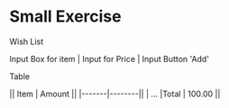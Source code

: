 # Small Exercise

Wish List

Input Box for item | Input for Price | Input Button 'Add'

Table

|| Item | Amount ||
|-------|--------||
| 
...
|Total  | 100.00 ||
